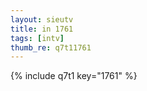 ```yaml
--- 
layout: sieutv
title: in 1761
tags: [intv]
thumb_re: q7t11761
---
```

{% include q7t1 key="1761" %} 
